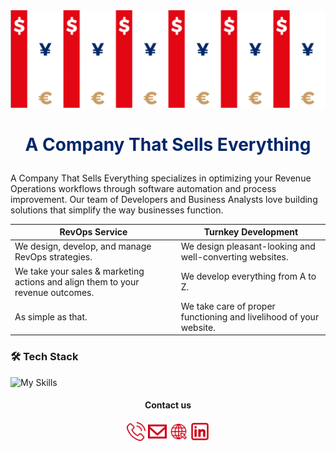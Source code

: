 <div id="header" align="center">
  <img src="./contacts-bg.png" />
</div>

# <p align="center" style="color:#01266b"> A Company That Sells Everything</p>

A Company That Sells Everything specializes in optimizing your Revenue Operations workflows through software automation and process improvement. Our team of Developers and Business Analysts love building solutions that simplify the way businesses function.

| RevOps Service                                                                  | Turnkey Development                                                |
| ------------------------------------------------------------------------------- | ------------------------------------------------------------------ |
| We design, develop, and manage RevOps  strategies.                               | We design pleasant-looking and well-converting websites.           |
| We take your sales & marketing actions and align them to your revenue outcomes. | We develop everything from A to Z.                                 |
| As simple as that.                                                              | We take care of proper functioning and livelihood of your website. |

### 🛠️ Tech Stack

![My Skills](https://skillicons.dev/icons?i=js,ts,html,css,react,figma,nextjs,nginx,git,docker,py,django,fastapi,)

#### <p align="center">Contact us</p>

<p align="center">
<a href="https://calendly.com/dimitrylos/30min?month=2024-12"><img src="./assets/phone.svg" width="30px" height="30px"/></a>
<a href="mailto:datastudio@actse.ltd"><img src="./assets/email.svg" width="30px" height="30px"/></a>
<a href="https://acompanythatsellseverything.com/"><img src="./assets/website.svg" width="30px" height="30px"/></a>
<a href="https://www.linkedin.com/company/actse/about/"><img src="./assets/linkedin.svg" width="30px" height="30px"/></a>
</p>
